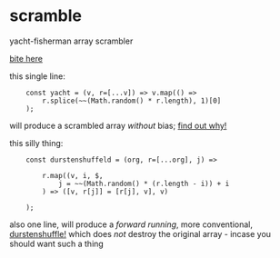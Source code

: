 # scramble
yacht-fisherman array scrambler

[bite here](https://queviva.github.io/scramble/)

this single line:

```
    const yacht = (v, r=[...v]) => v.map(() =>
        r.splice(~~(Math.random() * r.length), 1)[0]
    );
```

will produce a scrambled array _without_ bias;
[find out why!](https://queviva.github.io/scramble/)

this silly thing:
```
    const durstenshuffeld = (org, r=[...org], j) =>
        
        r.map((v, i, $,
            j = ~~(Math.random() * (r.length - i)) + i
        ) => ([v, r[j]] = [r[j], v], v)
        
    );
```
also one line, will produce a _forward running_,
more conventional,  [durstenshuffle!](https://queviva.github.io/scramble/)
which does _not_ destroy the original array - incase you
should want such a thing


